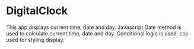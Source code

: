 # DigitalClock
This app displays current time, date and day.
Javascript Date method is used to calculate current time, date and day.
Conditional logic is used.
css used for styling display.

